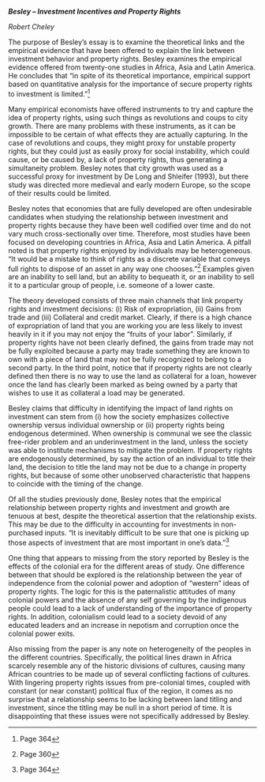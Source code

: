 ***Besley – Investment Incentives and Property Rights***

*Robert Cheley*

The purpose of Besley’s essay is to examine the theoretical links and
the empirical evidence that have been offered to explain the link
between investment behavior and property rights. Besley examines the
empirical evidence offered from twenty-one studies in Africa, Asia and
Latin America. He concludes that “in spite of its theoretical
importance, empirical support based on quantitative analysis for the
importance of secure property rights to investment is limited.”[^1]

Many empirical economists have offered instruments to try and capture
the idea of property rights, using such things as revolutions and coups
to city growth. There are many problems with these instruments, as it
can be impossible to be certain of what effects they are actually
capturing. In the case of revolutions and coups, they might proxy for
unstable property rights, but they could just as easily proxy for social
instability, which could cause, or be caused by, a lack of property
rights, thus generating a simultaneity problem. Besley notes that city
growth was used as a successful proxy for investment by De Long and
Shleifer (1993), but there study was directed more medieval and early
modern Europe, so the scope of their results could be limited.

Besley notes that economies that are fully developed are often
undesirable candidates when studying the relationship between investment
and property rights because they have been well codified over time and
do not vary much cross-sectionally over time. Therefore, most studies
have been focused on developing countries in Africa, Asia and Latin
America. A pitfall noted is that property rights enjoyed by individuals
may be heterogeneous. “It would be a mistake to think of rights as a
discrete variable that conveys full rights to dispose of an asset in any
way one chooses.”[^2] Examples given are an inability to sell land, but
an ability to bequeath it, or an inability to sell it to a particular
group of people, i.e. someone of a lower caste.

The theory developed consists of three main channels that link property
rights and investment decisions: (i) Risk of expropriation, (ii) Gains
from trade and (iii) Collateral and credit market. Clearly, if there is
a high chance of expropriation of land that you are working you are less
likely to invest heavily in it if you may not enjoy the “fruits of your
labor”. Similarly, if property rights have not been clearly defined, the
gains from trade may not be fully exploited because a party may trade
something they are known to own with a piece of land that may not be
fully recognized to belong to a second party. In the third point, notice
that if property rights are not clearly defined then there is no way to
use the land as collateral for a loan, however once the land has clearly
been marked as being owned by a party that wishes to use it as
collateral a load may be generated.

Besley claims that difficulty in identifying the impact of land rights
on investment can stem from (i) how the society emphasizes collective
ownership versus individual ownership or (ii) property rights being
endogenous determined. When ownership is communal we see the classic
free-rider problem and an underinvestment in the land, unless the
society was able to institute mechanisms to mitigate the problem. If
property rights are endogenously determined, by say the action of an
individual to title their land, the decision to title the land may not
be due to a change in property rights, but because of some other
unobserved characteristic that happens to coincide with the timing of
the change.

Of all the studies previously done, Besley notes that the empirical
relationship between property rights and investment and growth are
tenuous at best, despite the theoretical assertion that the relationship
exists. This may be due to the difficulty in accounting for investments
in non-purchased inputs. “It is inevitably difficult to be sure that one
is picking up those aspects of investment that are most important in
one’s data.”[^3]

One thing that appears to missing from the story reported by Besley is
the effects of the colonial era for the different areas of study. One
difference between that should be explored is the relationship between
the year of independence from the colonial power and adoption of
“western” ideas of property rights. The logic for this is the
paternalistic attitudes of many colonial powers and the absence of any
self governing by the indigenous people could lead to a lack of
understanding of the importance of property rights. In addition,
colonialism could lead to a society devoid of any educated leaders and
an increase in nepotism and corruption once the colonial power exits.

Also missing from the paper is any note on heterogeneity of the peoples
in the different countries. Specifically, the political lines drawn in
Africa scarcely resemble any of the historic divisions of cultures,
causing many African countries to be made up of several conflicting
factions of cultures. With lingering property rights issues from
pre-colonial times, coupled with constant (or near constant) political
flux of the region, it comes as no surprise that a relationship seems to
be lacking between land titling and investment, since the titling may be
null in a short period of time. It is disappointing that these issues
were not specifically addressed by Besley.

[^1]: Page 364

[^2]: Page 360

[^3]: Page 364

